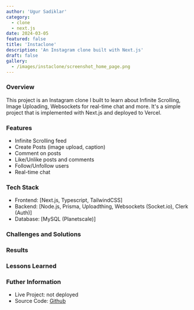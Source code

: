 ```yaml
---
author: 'Ugur Sadiklar'
category:
  - clone
  - next.js
date: 2024-03-05
featured: false
title: 'Instaclone'
description: 'An Instagram clone built with Next.js'
draft: false
gallery:
  - /images/instaclone/screenshot_home_page.png
---
```


### Overview

This project is an Instagram clone I built to learn about Infinite Scrolling, Image Uploading, Websockets for real-time chat and more. It's a simple project that is implemented with Next.js and deployed to Vercel.

### Features

- Infinite Scrolling feed
- Create Posts (image upload, caption)
- Comment on posts
- Like/Unlike posts and comments
- Follow/Unfollow users
- Real-time chat

### Tech Stack

- Frontend: [Next.js, Typescript, TailwindCSS]
- Backend: [Node.js, Prisma, Uploadthing, Websockets (Socket.io), Clerk (Auth)]
- Database: [MySQL (Planetscale)]

### Challenges and Solutions

### Results

### Lessons Learned

### Futher Information

- Live Project: not deployed
- Source Code: [Github](https://github.com/ugur-sa/instaclone)
